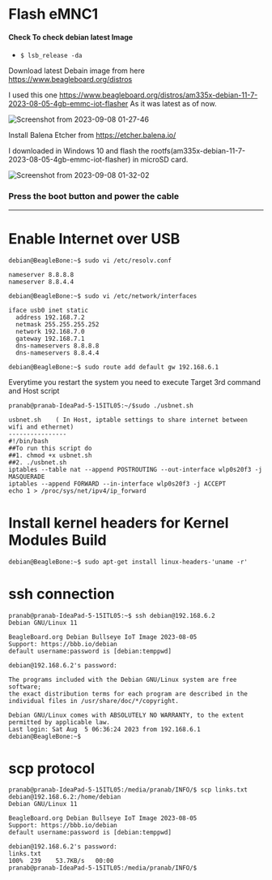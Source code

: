 <h1> Flash eMNC1 </h1>

#### Check To check debian latest Image 
-  `$ lsb_release -da`

Download latest Debain image from here https://www.beagleboard.org/distros

I used this one https://www.beagleboard.org/distros/am335x-debian-11-7-2023-08-05-4gb-emmc-iot-flasher
As it was latest as of now.

![Screenshot from 2023-09-08 01-27-46](https://github.com/PranabNandy/BeagleBone-Black-Platform-Bring-Up/assets/80820274/1df57ca7-a487-48d6-b573-800cdebac87c)

Install Balena Etcher from https://etcher.balena.io/

I downloaded in Windows 10 and flash the rootfs(am335x-debian-11-7-2023-08-05-4gb-emmc-iot-flasher) in microSD card.

![Screenshot from 2023-09-08 01-32-02](https://github.com/PranabNandy/BeagleBone-Black-Platform-Bring-Up/assets/80820274/0efa99c5-0bd5-41be-81f3-5ef44567602b)

### Press the boot button and power the cable

----------------------------------------------------------------------------------------------------------------------
# Enable Internet over USB
```
debian@BeagleBone:~$ sudo vi /etc/resolv.conf

nameserver 8.8.8.8
nameserver 8.8.4.4

debian@BeagleBone:~$ sudo vi /etc/network/interfaces

iface usb0 inet static
  address 192.168.7.2
  netmask 255.255.255.252
  network 192.168.7.0
  gateway 192.168.7.1
  dns-nameservers 8.8.8.8
  dns-nameservers 8.8.4.4

debian@BeagleBone:~$ sudo route add default gw 192.168.6.1

```

Everytime you restart the system you need to execute Target 3rd command and Host script
```
pranab@pranab-IdeaPad-5-15ITL05:~/$sudo ./usbnet.sh

usbnet.sh    ( In Host, iptable settings to share internet between wifi and ethernet)
----------------
#!/bin/bash
##To run this script do
##1. chmod +x usbnet.sh 
##2. ./usbnet.sh 
iptables --table nat --append POSTROUTING --out-interface wlp0s20f3 -j MASQUERADE
iptables --append FORWARD --in-interface wlp0s20f3 -j ACCEPT
echo 1 > /proc/sys/net/ipv4/ip_forward
```

# Install kernel headers for Kernel Modules Build

`debian@BeagleBone:~$ sudo apt-get install linux-headers-'uname -r'`

# ssh connection
```
pranab@pranab-IdeaPad-5-15ITL05:~$ ssh debian@192.168.6.2
Debian GNU/Linux 11

BeagleBoard.org Debian Bullseye IoT Image 2023-08-05
Support: https://bbb.io/debian
default username:password is [debian:temppwd]

debian@192.168.6.2's password: 

The programs included with the Debian GNU/Linux system are free software;
the exact distribution terms for each program are described in the
individual files in /usr/share/doc/*/copyright.

Debian GNU/Linux comes with ABSOLUTELY NO WARRANTY, to the extent
permitted by applicable law.
Last login: Sat Aug  5 06:36:24 2023 from 192.168.6.1
debian@BeagleBone:~$ 
```

# scp protocol 

```
pranab@pranab-IdeaPad-5-15ITL05:/media/pranab/INFO/$ scp links.txt debian@192.168.6.2:/home/debian
Debian GNU/Linux 11

BeagleBoard.org Debian Bullseye IoT Image 2023-08-05
Support: https://bbb.io/debian
default username:password is [debian:temppwd]

debian@192.168.6.2's password: 
links.txt                                                                      100%  239    53.7KB/s   00:00 
pranab@pranab-IdeaPad-5-15ITL05:/media/pranab/INFO/$ 

```
